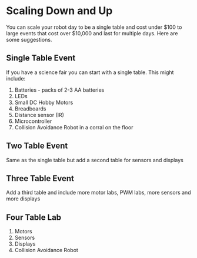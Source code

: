 # Scaling Down and Up

You can scale your robot day to be a single table and cost under $100 to large events that cost over $10,000 and last for multiple days.  Here are some suggestions.

## Single Table Event

If you have a science fair you can start with a single table.  This might include:

1. Batteries - packs of 2-3 AA batteries
2. LEDs
3. Small DC Hobby Motors
4. Breadboards
5. Distance sensor (IR)
6. Microcontroller
7. Collision Avoidance Robot in a corral on the floor

## Two Table Event

Same as the single table but add a second table for sensors and displays

## Three Table Event

Add a third table and include more motor labs, PWM labs, more sensors and more displays

## Four Table Lab

1. Motors
2. Sensors
3. Displays
4. Collision Avoidance Robot